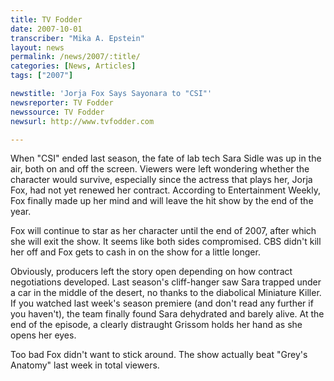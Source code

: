```yaml
---
title: TV Fodder
date: 2007-10-01
transcriber: "Mika A. Epstein"
layout: news
permalink: /news/2007/:title/
categories: [News, Articles]
tags: ["2007"]

newstitle: 'Jorja Fox Says Sayonara to "CSI"'
newsreporter: TV Fodder
newssource: TV Fodder
newsurl: http://www.tvfodder.com

---
```


When "CSI" ended last season, the fate of lab tech Sara Sidle was up in the air, both on and off the screen. Viewers were left wondering whether the character would survive, especially since the actress that plays her, Jorja Fox, had not yet renewed her contract. According to Entertainment Weekly, Fox finally made up her mind and will leave the hit show by the end of the year.

Fox will continue to star as her character until the end of 2007, after which she will exit the show. It seems like both sides compromised. CBS didn't kill her off and Fox gets to cash in on the show for a little longer.

Obviously, producers left the story open depending on how contract negotiations developed. Last season's cliff-hanger saw Sara trapped under a car in the middle of the desert, no thanks to the diabolical Miniature Killer. If you watched last week's season premiere (and don't read any further if you haven't), the team finally found Sara dehydrated and barely alive. At the end of the episode, a clearly distraught Grissom holds her hand as she opens her eyes.

Too bad Fox didn't want to stick around. The show actually beat "Grey's Anatomy" last week in total viewers.
